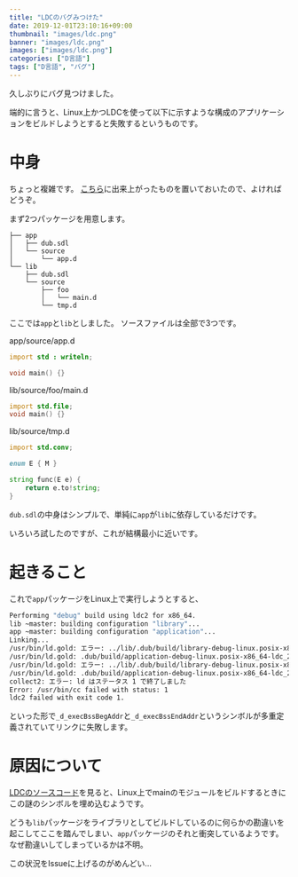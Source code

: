 ```yaml
---
title: "LDCのバグみつけた"
date: 2019-12-01T23:10:16+09:00
thumbnail: "images/ldc.png"
banner: "images/ldc.png"
images: ["images/ldc.png"]
categories: ["D言語"]
tags: ["D言語", "バグ"]
---
```


久しぶりにバグ見つけました。

端的に言うと、Linux上かつLDCを使って以下に示すような構成のアプリケーションをビルドしようとすると失敗するというものです。

# 中身
ちょっと複雑です。
[こちら](https://github.com/Sobaya007/LDC-Bug)に出来上がったものを置いておいたので、よければどうぞ。

まず2つパッケージを用意します。
```
├── app
│   ├── dub.sdl
│   └── source
│       └── app.d
└── lib
    ├── dub.sdl
    └── source
        ├── foo
        │   └── main.d
        └── tmp.d
```
ここでは`app`と`lib`としました。
ソースファイルは全部で3つです。

app/source/app.d
```d
import std : writeln;

void main() {}
```

lib/source/foo/main.d
```d
import std.file;
void main() {}
```

lib/source/tmp.d
```d
import std.conv;

enum E { M }

string func(E e) {
    return e.to!string;
}
```

`dub.sdl`の中身はシンプルで、単純に`app`が`lib`に依存しているだけです。

いろいろ試したのですが、これが結構最小に近いです。

# 起きること
これで`app`パッケージをLinux上で実行しようとすると、
```bash
Performing "debug" build using ldc2 for x86_64.
lib ~master: building configuration "library"...
app ~master: building configuration "application"...
Linking...
/usr/bin/ld.gold: エラー: ../lib/.dub/build/library-debug-linux.posix-x86_64-ldc_2089-217E062EC8407754E513C83FC65AD834/liblib.a(main.o): multiple definition of '_d_execBssBegAddr'
/usr/bin/ld.gold: .dub/build/application-debug-linux.posix-x86_64-ldc_2089-963EDD342BD81E418D33E01A7E3025F1/app.o: previous definition here
/usr/bin/ld.gold: エラー: ../lib/.dub/build/library-debug-linux.posix-x86_64-ldc_2089-217E062EC8407754E513C83FC65AD834/liblib.a(main.o): multiple definition of '_d_execBssEndAddr'
/usr/bin/ld.gold: .dub/build/application-debug-linux.posix-x86_64-ldc_2089-963EDD342BD81E418D33E01A7E3025F1/app.o: previous definition here
collect2: エラー: ld はステータス 1 で終了しました
Error: /usr/bin/cc failed with status: 1
ldc2 failed with exit code 1.
```
といった形で`_d_execBssBegAddr`と`_d_execBssEndAddr`というシンボルが多重定義されていてリンクに失敗します。

# 原因について
[LDCのソースコード](https://github.com/ldc-developers/ldc/blob/ad80f004aeede0b1582bf9831133c000fecfef07/driver/codegenerator.cpp#L341)を見ると、Linux上でmainのモジュールをビルドするときにこの謎のシンボルを埋め込むようです。

どうも`lib`パッケージをライブラリとしてビルドしているのに何らかの勘違いを起こしてここを踏んでしまい、`app`パッケージのそれと衝突しているようです。
なぜ勘違いしてしまっているかは不明。

この状況をIssueに上げるのがめんどい...
